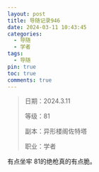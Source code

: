 ```yaml
---
layout: post
title: 导随记录946
date: 2024-03-11 10:43:45
categories:
  - 导随
  - 学者
tags:
  - 导随
pin: true
toc: true
comments: true
---
```

> 日期：2024.3.11
>
> 等级：81
>
> 副本：异形楼阁佐特塔
>
> 职业：学者

有点坐牢 81的绝枪真的有点脆。